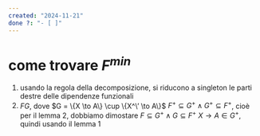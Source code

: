 ```yaml
---
created: "2024-11-21"
done ?: "- [ ]"
---
```

# come trovare $F^{min}$
1. usando la regola della decomposizione, si riducono a singleton le parti destre delle dipendenze funzionali
2. $F G$, dove $G = \{X \to A\} \cup \{X^\’ \to A\}$
 $F^+ \subseteq G^+ \land G^+ \subseteq F^+$, cioè per il lemma 2, dobbiamo dimostare $F \subseteq G^+ \land G \subseteq F^+$
$X \to A \in G^+$, quindi usando il lemma 1 